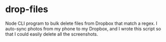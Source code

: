# drop-files

Node CLI program to bulk delete files from Dropbox that match a regex. I auto-sync photos from my phone to my Dropbox, and I wrote this script so that I could easily delete all the screenshots.

